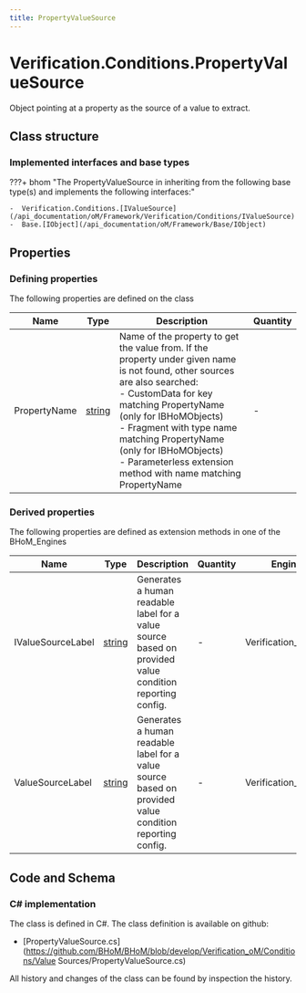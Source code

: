 ```yaml
---
title: PropertyValueSource
---
```


# Verification.Conditions.PropertyValueSource

Object pointing at a property as the source of a value to extract.

## Class structure

### Implemented interfaces and base types

???+ bhom "The PropertyValueSource in inheriting from the following base type(s) and implements the following interfaces:"

    -  Verification.Conditions.[IValueSource](/api_documentation/oM/Framework/Verification/Conditions/IValueSource)
    -  Base.[IObject](/api_documentation/oM/Framework/Base/IObject)


## Properties



### Defining properties

The following properties are defined on the class

| Name             | Type             | Description      | Quantity         |
|------------------|------------------|------------------|------------------|
| PropertyName | [string](https://learn.microsoft.com/en-us/dotnet/api/System.String?view=netstandard-2.0) | Name of the property to get the value from. If the property under given name is not found, other sources are also searched:<br>- CustomData for key matching PropertyName (only for IBHoMObjects)<br>- Fragment with type name matching PropertyName (only for IBHoMObjects)<br>- Parameterless extension method with name matching PropertyName | - |


### Derived properties

The following properties are defined as extension methods in one of the BHoM_Engines

| Name             | Type             | Description      | Quantity         | Engine           |
|------------------|------------------|------------------|------------------|------------------|
| IValueSourceLabel | [string](https://learn.microsoft.com/en-us/dotnet/api/System.String?view=netstandard-2.0) | Generates a human readable label for a value source based on provided value condition reporting config. | - | Verification_Engine |
| ValueSourceLabel | [string](https://learn.microsoft.com/en-us/dotnet/api/System.String?view=netstandard-2.0) | Generates a human readable label for a value source based on provided value condition reporting config. | - | Verification_Engine |


## Code and Schema

### C# implementation

The class is defined in C#. The class definition is available on github:

- [PropertyValueSource.cs](https://github.com/BHoM/BHoM/blob/develop/Verification_oM/Conditions/Value Sources/PropertyValueSource.cs)

All history and changes of the class can be found by inspection the history.
